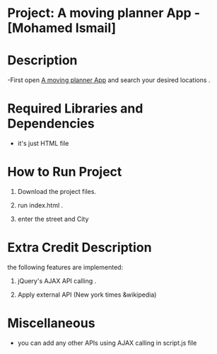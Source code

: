 
# Project: A moving planner App - [Mohamed Ismail]

# Description

-First open [A moving planner App](https://ismail484.github.io/move-planner/) and search your desired locations .

# Required Libraries and Dependencies

- it's just HTML file 

# How to Run Project

 1. Download the project files.

 2. run index.html .
 
 3. enter the street and City 


# Extra Credit Description

the following features are implemented:

 1. jQuery's AJAX API calling .
 
 2. Apply external API (New york times &wikipedia)



# Miscellaneous

- you can add any other APIs using AJAX calling in script.js file
